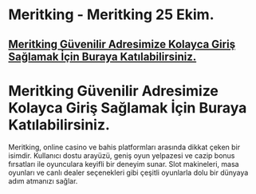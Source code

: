 # Meritking - Meritking 25 Ekim.

## <a href="https://www.redly.vip/x3wqsmH">Meritking Güvenilir Adresimize Kolayca Giriş Sağlamak İçin Buraya Katılabilirsiniz.</a>
# Meritking Güvenilir Adresimize Kolayca Giriş Sağlamak İçin Buraya Katılabilirsiniz.

Meritking, online casino ve bahis platformları arasında dikkat çeken bir isimdir. Kullanıcı dostu arayüzü, geniş oyun yelpazesi ve cazip bonus fırsatları ile oyunculara keyifli bir deneyim sunar. Slot makineleri, masa oyunları ve canlı dealer seçenekleri gibi çeşitli oyunlarla dolu bir dünyaya adım atmanızı sağlar.

